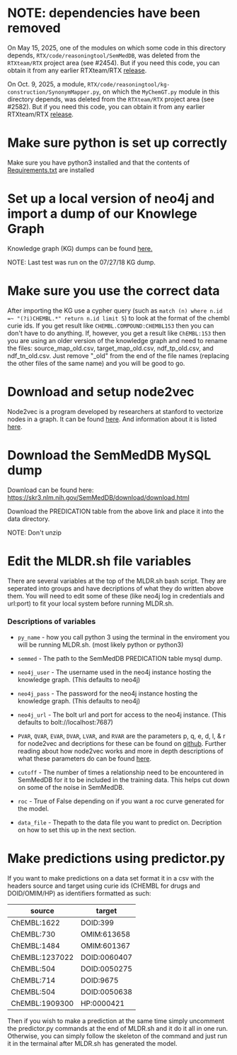 # NOTE: dependencies have been removed

On May 15, 2025, one of the modules on which some code in this directory
depends, `RTX/code/reasoningtool/SemMedDB`, was deleted from the `RTXteam/RTX`
project area (see #2454). But if you need this code, you can obtain it from any
earlier RTXteam/RTX [release](https://github.com/RTXteam/RTX/releases).

On Oct. 9, 2025, a module,
`RTX/code/reasoningtool/kg-construction/SynonymMapper.py`, on which the
`MyChemGT.py` module in this directory depends, was deleted from the
`RTXteam/RTX` project area (see #2582). But if you need this code, you can
obtain it from any earlier RTXteam/RTX [release](https://github.com/RTXteam/RTX/releases).

# Make sure python is set up correctly

Make sure you have python3 installed and that the contents of [Requirements.txt](https://github.com/RTXteam/RTX/blob/master/requirements.txt) are installed

# Set up a local version of neo4j and import a dump of our Knowlege Graph

Knowledge graph (KG) dumps can be found [here.](http://rtxkgdump.saramsey.org/)

NOTE: Last test was run on the 07/27/18 KG dump.

# Make sure you use the correct data

After importing the KG use a cypher query (such as `match (n) where n.id =~ "(?i)CHEMBL.*" return n.id limit 5`) to look at the format of the chembl curie ids. If you get result like `CHEMBL.COMPOUND:CHEMBL153` then you can don't have to do anything. If, however, you get a result like `ChEMBL:153` then you are using an older version of the knowledge graph and need to rename the files: source_map_old.csv, target_map_old.csv, ndf_tp_old.csv, and ndf_tn_old.csv. Just remove "\_old" from the end of the file names (replacing the other files of the same name) and you will be good to go.

# Download and setup node2vec

Node2vec is a program developed by researchers at stanford to vectorize nodes in a graph. It can be found [here](https://github.com/snap-stanford/snap/tree/master/examples/node2vec). And information about it is listed [here](https://snap.stanford.edu/node2vec/).

# Download the SemMedDB MySQL dump

Download can be found here: https://skr3.nlm.nih.gov/SemMedDB/download/download.html

Download the PREDICATION table from the above link and place it into the data directory.

NOTE: Don't unzip

# Edit the MLDR.sh file variables

There are several variables at the top of the MLDR.sh bash script. They are seperated into groups and have decriptions of what they do written above them. You will need to edit some of these (like neo4j log in credentials and url:port) to fit your local system before running MLDR.sh.

### Descriptions of variables

* `py_name` - how you call python 3 using the terminal in the enviroment you will be running MLDR.sh. (most likely python or python3)

* `semmed` - The path to the SemMedDB PREDICATION table mysql dump.

* `neo4j_user` - The username used in the neo4j instance hosting the knowledge graph. (This defaults to neo4j)

* `neo4j_pass` - The password for the neo4j instance hosting the knowledge graph. (This defaults to neo4j)

* `neo4j_url` - The bolt url and port for access to the neo4j instance. (This defaults to bolt://localhost:7687)

* `PVAR`, `QVAR`, `EVAR`, `DVAR`, `LVAR`, and `RVAR` are the parameters p, q, e, d, l, & r for node2vec and decriptions for these can be found on [github](https://github.com/snap-stanford/snap/tree/master/examples/node2vec). Further reading about how node2vec works and more in depth descriptions of what these parameters do can be found [here](https://arxiv.org/abs/1607.00653).

* `cutoff` - The number of times a relationship need to be encountered in SemMedDB for it to be included in the training data. This helps cut down on some of the noise in SemMedDB.

* `roc` - True of False depending on if you want a roc curve generated for the model.

* `data_file` - Thepath to the data file you want to predict on. Decription on how to set this up in the next section.

# Make predictions using predictor.py

If you want to make predictions on a data set format it in a csv with the headers source and target using curie ids (CHEMBL for drugs and DOID/OMIM/HP) as identifiers formatted as such:

source |	target
----- | ----
ChEMBL:1622 |	DOID:399
ChEMBL:730 |	OMIM:613658
ChEMBL:1484 |	OMIM:601367
ChEMBL:1237022 |	DOID:0060407
ChEMBL:504 |	DOID:0050275
ChEMBL:714 |	DOID:9675
ChEMBL:504 |	DOID:0050638
ChEMBL:1909300 | HP:0000421

Then if you wish to make a prediction at the same time simply uncomment the predictor.py commands at the end of MLDR.sh and it do it all in one run. Otherwise, you can simply follow the skeleton of the command and just run it in the termainal after MLDR.sh has generated the model. 


